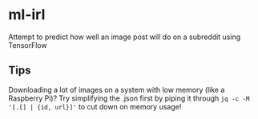# ml-irl

Attempt to predict how well an image post will do on a subreddit using TensorFlow

## Tips

Downloading a lot of images on a system with low memory (like a Raspberry Pi)? Try simplifying the .json first by piping it through `jq -c -M '[.[] | {id, url}]'` to cut down on memory usage!

